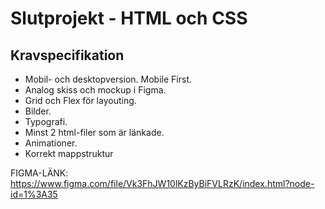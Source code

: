 # Slutprojekt - HTML och CSS

## Kravspecifikation

* Mobil- och desktopversion. Mobile First.
* Analog skiss och mockup i Figma.
* Grid och Flex för layouting.
* Bilder.
* Typografi.
* Minst 2 html-filer som är länkade.
* Animationer.
* Korrekt mappstruktur

FIGMA-LÄNK:
https://www.figma.com/file/Vk3FhJW10lKzByBiFVLRzK/index.html?node-id=1%3A35
